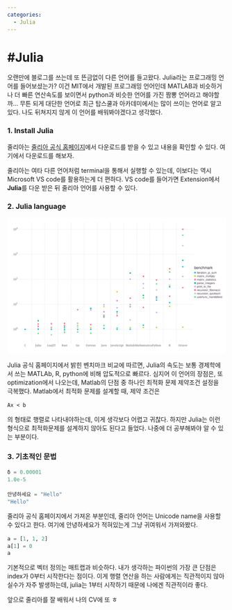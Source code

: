 ```yaml
---
categories:
  - Julia
---
```


# #Julia

오랜만에 블로그를 쓰는데 또 뜬금없이 다른 언어를 들고왔다. Julia라는 프로그래밍 언어를 들어보셨는가? 이건 MIT에서 개발된 프로그래밍 언어인데 MATLAB과 비슷하거나 더 빠른 연산속도를 보이면서 python과 비슷한 언어를 가진 짬뽕 언어라고 해야할까... 무튼 되게 대단한 언어로 최근 탑스쿨과 아카데미에서는 많이 쓰이는 언어로 알고 있다. 나도 뒤쳐지지 않게 이 언어를 배워봐야겠다고 생각했다.

### 1. Install Julia
줄리아는 [줄리아 공식 홈페이지](https://julialang.org)에서 다운로드를 받을 수 있고 내용을 확인할 수 있다. 여기에서 다운로드를 해보자.

줄리아는 여타 다른 언어처럼 terminal을 통해서 실행할 수 있는데, 이보다는 역시 Microsoft VS code를 활용하는게 더 편하다. VS code를 들어가면 Extension에서 **Julia**를 다운 받은 뒤 줄리아 언어를 사용할 수 있다.

### 2. Julia language
![enter image description here](https://raw.githubusercontent.com/arrow-economist/imageslibrary/main/benchmarks.svg)

Julia 공식 홈페이지에서 밝힌 벤치마크 비교에 따르면, Julia의 속도는 보통 경제학에서 쓰는 MATLAb, R, python에 비해 압도적으로 빠르다. 심지어 이 언어의 장점은, 또 optimization에서 나오는데, Matlab의 단점 중 하나인 최적화 문제 제약조건 설정을 극복했다. Matlab에서 최적화 문제를 설계할 때, 제약 조건은 

``` latex
Ax < b
```
의 형태로 행렬로 나타내야하는데, 이게 생각보다 어렵고 귀찮다. 하지만 Julia는 이런 형식으로 최적화문제를 설계하지 않아도 된다고 들었다. 나중에 더 공부해봐야 알 수 있는 부분이다.

### 3. 기초적인 문법
``` julia
δ = 0.00001
1.0e-5

안녕하세요 = "Hello"
"Hello"
```
줄리아 공식 홈페이지에서 가져온 부분인데, 줄리아 언어는 Unicode name을 사용할 수 있다고 한다. 여기에 안녕하세요가 적혀있는게 그냥 귀여워서 가져와봤다.

``` julia
a = [1, 1, 2]
a[1] = 0
a
```

기본적으로 벡터 정의는 매트랩과 비슷하다. 내가 생각하는 파이썬의 가장 큰 단점은 index가 0부터 시작한다는 점이다. 이게 행렬 연산을 하는 사람에게는 직관적이지 않아 실수가 자주 발생하는데, julia는 1부터 시작하기 때문에 나에겐 직관적이라 좋다.

앞으로 줄리아를 잘 배워서 나의 CV에 또 ㅎ
<!--stackedit_data:
eyJoaXN0b3J5IjpbMTY5MDAwODg3Niw3OTQxNjYzOTksLTEyNj
UwMDcwMywtMjA3ODA3MjAyMl19
-->